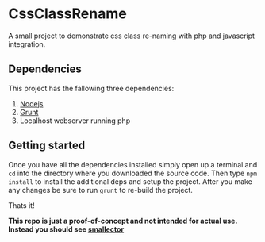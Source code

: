 # CssClassRename
A small project to demonstrate css class re-naming with php and javascript integration.

## Dependencies
This project has the fallowing three dependencies:

  1. [Nodejs][1]
  2. [Grunt][2]
  3. Localhost webserver running php

## Getting started

Once you have all the dependencies installed simply open up a terminal and `cd` into the directory where you
downloaded the source code. Then type `npm install` to install the additional deps and setup the project.
After you make any changes be sure to run `grunt` to re-build the project.

Thats it!

**This repo is just a proof-of-concept and not intended for actual use. Instead you should see [smallector][3]**

[1]: http://nodejs.org/
[2]: http://gruntjs.com/
[3]: http://github.com/wisaac407/smallector
